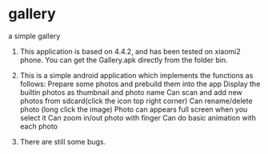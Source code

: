 gallery
=======

a simple gallery 

1. This application is based on 4.4.2, and has been tested on xiaomi2 phone. You can get the Gallery.apk directly from the    folder bin.

2. This is a simple android application which implements the functions as follows:
  Prepare some photos and prebuild them into the app
  Display the built­in photos as thumbnail and photo name
  Can scan and add new photos from sdcard(click the icon top right corner)
  Can rename/delete photo (long click the image)
  Photo can appears full screen when you select it
  Can zoom in/out photo with finger
  Can do basic animation with each photo

3. There are still some bugs. 
